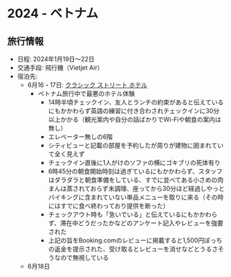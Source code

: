 # 2024 - ベトナム
## 旅行情報
- 日程: 2024年1月19日〜22日
- 交通手段: 飛行機（Vietjet Air）
- 宿泊先: 
	- 6月16・17日: [クラシック ストリート ホテル](https://www.booking.com/hotel/vn/the-classic-street.ja.html)
		- ベトナム旅行中で最悪のホテル体験
			- 14時半頃チェックイン、友人とランチの約束があると伝えているにもかかわらず英語の練習に付き合わされチェックインに30分以上かかる（観光案内や自分の話ばかりでWi-Fiや朝食の案内は無し）
			- エレベーター無しの6階
			- シティビューと記載の部屋を予約したが周りが建物に囲まれていて全く見えず
			- チェックイン直後に1人がけのソファの横にゴキブリの死体有り
			- 6時45分の朝食開始時刻は過ぎているにもかかわらず、スタッフはダラダラと朝食準備をしている、すでに並べてある小さめの肉まんは蒸されておらず未調理、座ってから30分ほど経過しやっとバイキングに含まれていない単品メニューを取りに来る（その時にはすでに食べ終わっており提供を断った）
			- チェックアウト時も「急いでいる」と伝えているにもかかわらず、滞在中どうだったかなどのアンケート記入やレビューを強要された
			- 上記の旨をBooking.comのレビューに掲載すると1,500円ぽっちの返金を提示された、受け取るとレビューを消せなどとうるさそうなので無視している
	- 6月18日